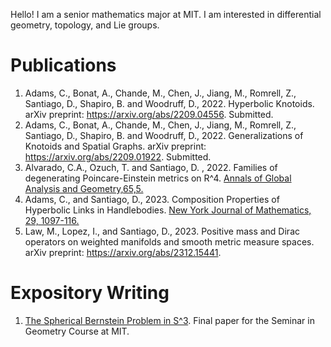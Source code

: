 
Hello! I am a senior mathematics major at MIT. I am interested in differential geometry, topology, and Lie groups.

# Publications

1. Adams, C., Bonat, A., Chande, M., Chen, J., Jiang, M., Romrell, Z., Santiago, D., Shapiro, B. and Woodruff, D., 2022. Hyperbolic Knotoids. arXiv preprint: <https://arxiv.org/abs/2209.04556>. Submitted.
2. Adams, C., Bonat, A., Chande, M., Chen, J., Jiang, M., Romrell, Z., Santiago, D., Shapiro, B. and Woodruff, D., 2022. Generalizations of Knotoids and Spatial Graphs. arXiv preprint: <https://arxiv.org/abs/2209.01922>. Submitted.
3. Alvarado, C.A., Ozuch, T. and Santiago, D. , 2022. Families of degenerating Poincare-Einstein metrics on R^4. [Annals of Global Analysis and Geometry,65,5.](https://link.springer.com/article/10.1007/s10455-023-09923-y)
4. Adams, C., and Santiago, D., 2023. Composition Properties of Hyperbolic Links in Handlebodies. [New York Journal of Mathematics, 29, 1097-116.](https://nyjm.albany.edu/j/2023/29-44.html)
5. Law, M., Lopez, I., and Santiago, D., 2023. Positive mass and Dirac operators on weighted manifolds and smooth metric measure spaces. arXiv preprint: <https://arxiv.org/abs/2312.15441>.

# Expository Writing

1. [The Spherical Bernstein Problem in S^3](https://dasantiag.github.io/public/Daniel_Santiago_Final_Project_18_994_2.pdf). Final paper for the Seminar in Geometry Course at MIT.
